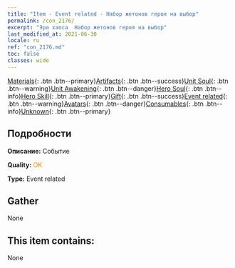 ```yaml
---
title: "Item - Event related - Набор жетонов героя на выбор"
permalink: /con_2176/
excerpt: "Эра хаоса  Набор жетонов героя на выбор"
last_modified_at: 2021-06-30
locale: ru
ref: "con_2176.md"
toc: false
classes: wide
---
```

 [Materials](/ItemsRU/){: .btn .btn--primary}[Artifacts](/ItemsRU/Artifacts/){: .btn .btn--success}[Unit Soul](/ItemsRU/UnitSoul/){: .btn .btn--warning}[Unit Awakening](/ItemsRU/UnitAwakening/){: .btn .btn--danger}[Hero Soul](/ItemsRU/HeroSoul/){: .btn .btn--info}[Hero Skill](/ItemsRU/HeroSkill/){: .btn .btn--primary}[Gift](/ItemsRU/Gift/){: .btn .btn--success}[Event related](/ItemsRU/Events/){: .btn .btn--warning}[Avatars](/ItemsRU/Avatars/){: .btn .btn--danger}[Consumables](/ItemsRU/Consumables/){: .btn .btn--info}[Unknown](/ItemsRU/Unknown/){: .btn .btn--primary}

## Подробности
 **Описание:** Событие

 **Quality:** <span style="color: #FF8C00">OK</span>

 **Type:** Event related

## Gather

  None

## This item contains:

  None

